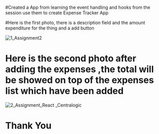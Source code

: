 #Created a App from learning the event handling and hooks from the session use them to create Expense Tracker App

#Here is the first photo, there is a description field and the amount expenditure for the thing and a add button

![1_Assignment2](https://github.com/Abhi1086/Assignment_2_CentraLogic_React/assets/88306369/cd1f7616-33f8-4ddf-8e4d-99ced4a6d8ec)


# Here is the second photo after adding the expenses ,the total will be showed on top of the expenses list which have been added



![2_Assignment_React _Centralogic](https://github.com/Abhi1086/Assignment_2_CentraLogic_React/assets/88306369/b889f539-3f69-42f3-a198-b723e457eace)



# Thank You 
